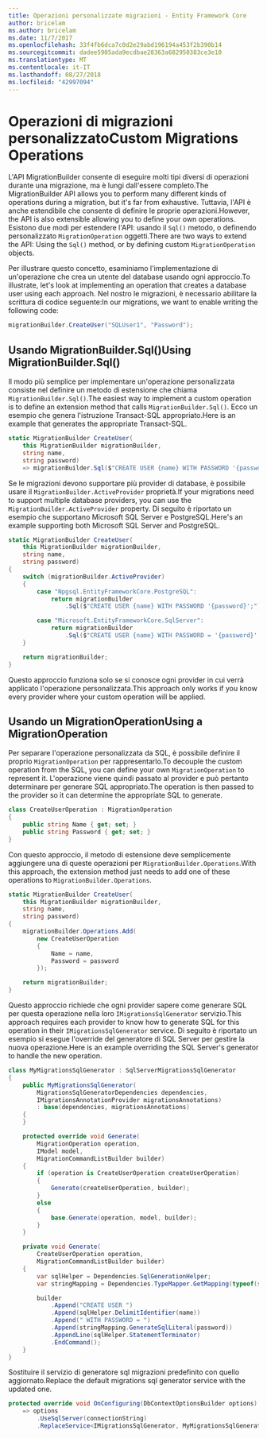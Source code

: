 ```yaml
---
title: Operazioni personalizzate migrazioni - Entity Framework Core
author: bricelam
ms.author: bricelam
ms.date: 11/7/2017
ms.openlocfilehash: 33f4fb6dca7c0d2e29abd196194a453f2b390b14
ms.sourcegitcommit: dadee5905ada9ecdbae28363a682950383ce3e10
ms.translationtype: MT
ms.contentlocale: it-IT
ms.lasthandoff: 08/27/2018
ms.locfileid: "42997094"
---
```

<a name="custom-migrations-operations"></a><span data-ttu-id="99dbe-102">Operazioni di migrazioni personalizzato</span><span class="sxs-lookup"><span data-stu-id="99dbe-102">Custom Migrations Operations</span></span>
============================
<span data-ttu-id="99dbe-103">L'API MigrationBuilder consente di eseguire molti tipi diversi di operazioni durante una migrazione, ma è lungi dall'essere completo.</span><span class="sxs-lookup"><span data-stu-id="99dbe-103">The MigrationBuilder API allows you to perform many different kinds of operations during a migration, but it's far from exhaustive.</span></span> <span data-ttu-id="99dbe-104">Tuttavia, l'API è anche estendibile che consente di definire le proprie operazioni.</span><span class="sxs-lookup"><span data-stu-id="99dbe-104">However, the API is also extensible allowing you to define your own operations.</span></span> <span data-ttu-id="99dbe-105">Esistono due modi per estendere l'API: usando il `Sql()` metodo, o definendo personalizzato `MigrationOperation` oggetti.</span><span class="sxs-lookup"><span data-stu-id="99dbe-105">There are two ways to extend the API: Using the `Sql()` method, or by defining custom `MigrationOperation` objects.</span></span>

<span data-ttu-id="99dbe-106">Per illustrare questo concetto, esaminiamo l'implementazione di un'operazione che crea un utente del database usando ogni approccio.</span><span class="sxs-lookup"><span data-stu-id="99dbe-106">To illustrate, let's look at implementing an operation that creates a database user using each approach.</span></span> <span data-ttu-id="99dbe-107">Nel nostro le migrazioni, è necessario abilitare la scrittura di codice seguente:</span><span class="sxs-lookup"><span data-stu-id="99dbe-107">In our migrations, we want to enable writing the following code:</span></span>

``` csharp
migrationBuilder.CreateUser("SQLUser1", "Password");
```

<a name="using-migrationbuildersql"></a><span data-ttu-id="99dbe-108">Usando MigrationBuilder.Sql()</span><span class="sxs-lookup"><span data-stu-id="99dbe-108">Using MigrationBuilder.Sql()</span></span>
----------------------------
<span data-ttu-id="99dbe-109">Il modo più semplice per implementare un'operazione personalizzata consiste nel definire un metodo di estensione che chiama `MigrationBuilder.Sql()`.</span><span class="sxs-lookup"><span data-stu-id="99dbe-109">The easiest way to implement a custom operation is to define an extension method that calls `MigrationBuilder.Sql()`.</span></span>
<span data-ttu-id="99dbe-110">Ecco un esempio che genera l'istruzione Transact-SQL appropriato.</span><span class="sxs-lookup"><span data-stu-id="99dbe-110">Here is an example that generates the appropriate Transact-SQL.</span></span>

``` csharp
static MigrationBuilder CreateUser(
    this MigrationBuilder migrationBuilder,
    string name,
    string password)
    => migrationBuilder.Sql($"CREATE USER {name} WITH PASSWORD '{password}';");
```

<span data-ttu-id="99dbe-111">Se le migrazioni devono supportare più provider di database, è possibile usare il `MigrationBuilder.ActiveProvider` proprietà.</span><span class="sxs-lookup"><span data-stu-id="99dbe-111">If your migrations need to support multiple database providers, you can use the `MigrationBuilder.ActiveProvider` property.</span></span> <span data-ttu-id="99dbe-112">Di seguito è riportato un esempio che supportano Microsoft SQL Server e PostgreSQL.</span><span class="sxs-lookup"><span data-stu-id="99dbe-112">Here's an example supporting both Microsoft SQL Server and PostgreSQL.</span></span>

``` csharp
static MigrationBuilder CreateUser(
    this MigrationBuilder migrationBuilder,
    string name,
    string password)
{
    switch (migrationBuilder.ActiveProvider)
    {
        case "Npgsql.EntityFrameworkCore.PostgreSQL":
            return migrationBuilder
                .Sql($"CREATE USER {name} WITH PASSWORD '{password}';");

        case "Microsoft.EntityFrameworkCore.SqlServer":
            return migrationBuilder
                .Sql($"CREATE USER {name} WITH PASSWORD = '{password}';");
    }

    return migrationBuilder;
}
```

<span data-ttu-id="99dbe-113">Questo approccio funziona solo se si conosce ogni provider in cui verrà applicato l'operazione personalizzata.</span><span class="sxs-lookup"><span data-stu-id="99dbe-113">This approach only works if you know every provider where your custom operation will be applied.</span></span>

<a name="using-a-migrationoperation"></a><span data-ttu-id="99dbe-114">Usando un MigrationOperation</span><span class="sxs-lookup"><span data-stu-id="99dbe-114">Using a MigrationOperation</span></span>
---------------------------
<span data-ttu-id="99dbe-115">Per separare l'operazione personalizzata da SQL, è possibile definire il proprio `MigrationOperation` per rappresentarlo.</span><span class="sxs-lookup"><span data-stu-id="99dbe-115">To decouple the custom operation from the SQL, you can define your own `MigrationOperation` to represent it.</span></span> <span data-ttu-id="99dbe-116">L'operazione viene quindi passato al provider e può pertanto determinare per generare SQL appropriato.</span><span class="sxs-lookup"><span data-stu-id="99dbe-116">The operation is then passed to the provider so it can determine the appropriate SQL to generate.</span></span>

``` csharp
class CreateUserOperation : MigrationOperation
{
    public string Name { get; set; }
    public string Password { get; set; }
}
```

<span data-ttu-id="99dbe-117">Con questo approccio, il metodo di estensione deve semplicemente aggiungere una di queste operazioni per `MigrationBuilder.Operations`.</span><span class="sxs-lookup"><span data-stu-id="99dbe-117">With this approach, the extension method just needs to add one of these operations to `MigrationBuilder.Operations`.</span></span>

``` csharp
static MigrationBuilder CreateUser(
    this MigrationBuilder migrationBuilder,
    string name,
    string password)
{
    migrationBuilder.Operations.Add(
        new CreateUserOperation
        {
            Name = name,
            Password = password
        });

    return migrationBuilder;
}
```

<span data-ttu-id="99dbe-118">Questo approccio richiede che ogni provider sapere come generare SQL per questa operazione nella loro `IMigrationsSqlGenerator` servizio.</span><span class="sxs-lookup"><span data-stu-id="99dbe-118">This approach requires each provider to know how to generate SQL for this operation in their `IMigrationsSqlGenerator` service.</span></span> <span data-ttu-id="99dbe-119">Di seguito è riportato un esempio si esegue l'override del generatore di SQL Server per gestire la nuova operazione.</span><span class="sxs-lookup"><span data-stu-id="99dbe-119">Here is an example overriding the SQL Server's generator to handle the new operation.</span></span>

``` csharp
class MyMigrationsSqlGenerator : SqlServerMigrationsSqlGenerator
{
    public MyMigrationsSqlGenerator(
        MigrationsSqlGeneratorDependencies dependencies,
        IMigrationsAnnotationProvider migrationsAnnotations)
        : base(dependencies, migrationsAnnotations)
    {
    }

    protected override void Generate(
        MigrationOperation operation,
        IModel model,
        MigrationCommandListBuilder builder)
    {
        if (operation is CreateUserOperation createUserOperation)
        {
            Generate(createUserOperation, builder);
        }
        else
        {
            base.Generate(operation, model, builder);
        }
    }

    private void Generate(
        CreateUserOperation operation,
        MigrationCommandListBuilder builder)
    {
        var sqlHelper = Dependencies.SqlGenerationHelper;
        var stringMapping = Dependencies.TypeMapper.GetMapping(typeof(string));

        builder
            .Append("CREATE USER ")
            .Append(sqlHelper.DelimitIdentifier(name))
            .Append(" WITH PASSWORD = ")
            .Append(stringMapping.GenerateSqlLiteral(password))
            .AppendLine(sqlHelper.StatementTerminator)
            .EndCommand();
    }
}
```

<span data-ttu-id="99dbe-120">Sostituire il servizio di generatore sql migrazioni predefinito con quello aggiornato.</span><span class="sxs-lookup"><span data-stu-id="99dbe-120">Replace the default migrations sql generator service with the updated one.</span></span>

``` csharp
protected override void OnConfiguring(DbContextOptionsBuilder options)
    => options
        .UseSqlServer(connectionString)
        .ReplaceService<IMigrationsSqlGenerator, MyMigrationsSqlGenerator>();
```
